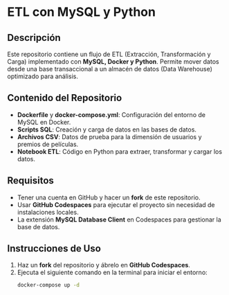 # ETL con MySQL y Python

## Descripción
Este repositorio contiene un flujo de ETL (Extracción, Transformación y Carga) implementado con **MySQL, Docker y Python**. Permite mover datos desde una base transaccional a un almacén de datos (Data Warehouse) optimizado para análisis.

## Contenido del Repositorio
- **Dockerfile** y **docker-compose.yml**: Configuración del entorno de MySQL en Docker.
- **Scripts SQL**: Creación y carga de datos en las bases de datos.
- **Archivos CSV**: Datos de prueba para la dimensión de usuarios y premios de películas.
- **Notebook ETL**: Código en Python para extraer, transformar y cargar los datos.

## Requisitos
- Tener una cuenta en GitHub y hacer un **fork** de este repositorio.
- Usar **GitHub Codespaces** para ejecutar el proyecto sin necesidad de instalaciones locales.
- La extensión **MySQL Database Client** en Codespaces para gestionar la base de datos.

## Instrucciones de Uso
1. Haz un **fork** del repositorio y ábrelo en **GitHub Codespaces**.
2. Ejecuta el siguiente comando en la terminal para iniciar el entorno:
   ```bash
   docker-compose up -d

